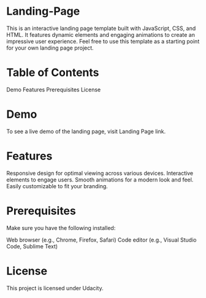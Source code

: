 # Landing-Page
This is an interactive landing page template built with JavaScript, CSS, and HTML. It features dynamic elements and engaging animations to create an impressive user experience. Feel free to use this template as a starting point for your own landing page project.

# Table of Contents
Demo
Features
Prerequisites
License

# Demo
To see a live demo of the landing page, visit Landing Page link.

# Features
Responsive design for optimal viewing across various devices.
Interactive elements to engage users.
Smooth animations for a modern look and feel.
Easily customizable to fit your branding.

# Prerequisites
Make sure you have the following installed:

Web browser (e.g., Chrome, Firefox, Safari)
Code editor (e.g., Visual Studio Code, Sublime Text)


# License
This project is licensed under Udacity.

